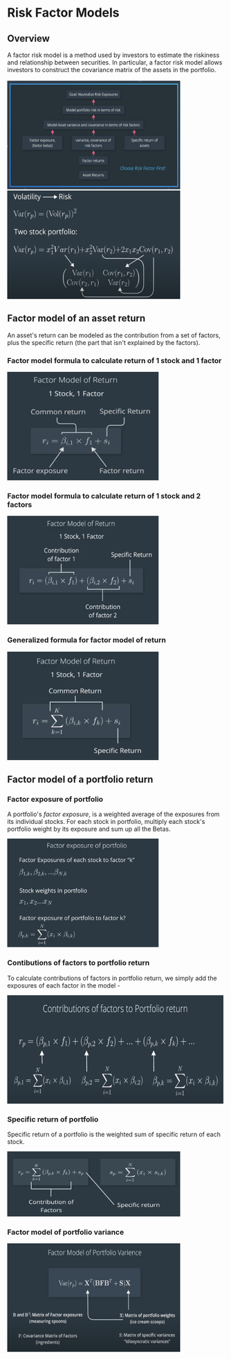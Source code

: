 # Risk Factor Models

## Overview

A factor risk model is a method used by investors to estimate the riskiness and relationship between securities. In particular, a factor risk model allows investors to construct the covariance matrix of the assets in the portfolio.<br><br>
<img src="./Images/1. risk factor model overview.png" width=400 height=250></img>
<img src="./Images/2. volatility.png" width=400 height=250></img>

## Factor model of an asset return

An asset's return can be modeled as the contribution from a set of factors, plus the specific return (the part that isn't explained by the factors).

### Factor model formula to calculate return of 1 stock and 1 factor

<img src="./Images/3. 1 stock 1 factor.png" width=350 height=250></img>


### Factor model formula to calculate return of 1 stock and 2 factors

<img src="./Images/4. 1 stock 2 factors.png" width=350 height=250></img>

### Generalized formula for factor model of return

<img src="./Images/5. generalized factor return formula.png" width=350 height=250></img>

## Factor model of a portfolio return

### Factor exposure of portfolio
A portfolio's *factor exposure*, is a weighted average of the exposures from its individual stocks. For each stock in portfolio, multiply each stock's portfolio weight by its exposure and sum up all the Betas.<br>

<img src="./Images/6. factor exposure of portfolio.png" width=350 height=250></img>

### Contibutions of factors to portfolio return

To calculate contributions of factors in portfolio return, we simply add the exposures of each factor in the model -<br>

<img src="./Images/7. contributions of factors to portfolio return.png" width=500 height=250></img>

### Specific return of portfolio
Specific return of a portfolio is the weighted sum of specific return of each stock.<br>

<img src="./Images/8. specific return.png" width=400 height=150></img>

### Factor model of portfolio variance

<img src="./Images/9. factor model of portfolio varience.png" width=400 height=250></img>



